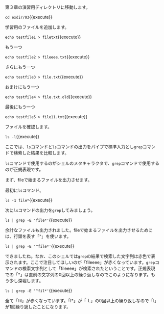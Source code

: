 第３章の演習用ディレクトリに移動します。

`cd exdir/03`{{execute}}

学習用のファイルを追加します。

`echo testfile1 > filetxt`{{execute}}

もう一つ

`echo testfile2 > fileeee.txt`{{execute}}

さらにもう一つ

`echo testfile3 > file.txt`{{execute}}

おまけにもう一つ

`echo testfile4 > file.txt.old`{{execute}}

最後にもう一つ

`echo testfile5 > file11.txt`{{execute}}

ファイルを確認します。

`ls -l`{{execute}}

ここでは、`ls`コマンドと`ls`コマンドの出力をパイプで標準入力とし`grep`コマンドで検索した結果を比較します。

`ls`コマンドで使用するのがシェルのメタキャラクタで、`grep`コマンドで使用するのが正規表現です。

まず、fileで始まるファイルを出力させます。

最初に`ls`コマンド。

`ls -1 file*`{{execute}}

次に`ls`コマンドの出力を`grep`してみましょう。

`ls | grep -E 'file*'`{{execute}}

余計なファイルも出力されました。fileで始まるファイルを出力させるためには、行頭を表す「^」を使います。

`ls | grep -E '^file*'`{{execute}}

できましたね。なお、このシェルでは`grep`の結果で検索した文字列は赤色で表示されます。ここで注目してほしいのが「fileeee」が赤くなっています。`grep`コマンドの検索文字列として「fileeee」が検索されたということです。正規表現での「*」は直前の文字列の0回以上の繰り返しなのでこのようになります。もう少し深堀します。

`ls | grep -E '^fil*'`{{execute}}

全て「fil」が赤くなっています。「l*」が「ｌ」の0回以上の繰り返しなので「l」が1回繰り返したことになります。
